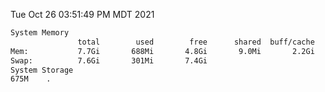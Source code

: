 Tue Oct 26 03:51:49 PM MDT 2021
```bash
System Memory
               total        used        free      shared  buff/cache   available
Mem:           7.7Gi       688Mi       4.8Gi       9.0Mi       2.2Gi       6.7Gi
Swap:          7.6Gi       301Mi       7.4Gi
System Storage
675M	.
```
